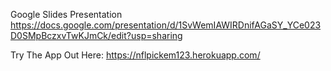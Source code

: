 

Google Slides Presentation
https://docs.google.com/presentation/d/1SvWemIAWIRDnifAGaSY_YCe023D0SMpBczxvTwKJmCk/edit?usp=sharing

Try The App Out Here:
https://nflpickem123.herokuapp.com/
